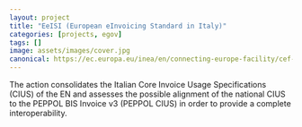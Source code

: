 ```yaml
---
layout: project
title: "EeISI (European eInvoicing Standard in Italy)"
categories: [projects, egov]
tags: []
image: assets/images/cover.jpg
canonical: https://ec.europa.eu/inea/en/connecting-europe-facility/cef-telecom/2017-it-ia-0150
---
```


The action consolidates the Italian Core Invoice Usage Specifications (CIUS) of the EN and assesses the possible alignment of the national CIUS to the PEPPOL BIS Invoice v3 (PEPPOL CIUS) in order to provide a complete interoperability.
